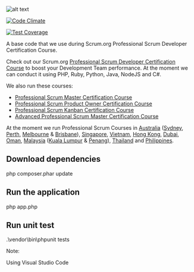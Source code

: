 ![alt text](https://codeship.com/projects/fafb3220-647c-0133-9091-5a56884200ab/status?branch=master
 "Codeship")

[![Code Climate](https://codeclimate.com/github/jpartogi/DOSBox.php/badges/gpa.svg)](https://codeclimate.com/github/jpartogi/DOSBox.php)

[![Test Coverage](https://codeclimate.com/github/jpartogi/DOSBox.php/badges/coverage.svg)](https://codeclimate.com/github/jpartogi/DOSBox.php/coverage)

A base code that we use during Scrum.org Professional Scrum Developer Certification Course.

Check out our Scrum.org [Professional Scrum Developer Certification Course](http://www.agilitypath.com.au/programs/professional-scrum-developer) to boost your Development Team performance. At the moment we can conduct it using PHP, Ruby, Python, Java, NodeJS and C#.

We also run these courses:

- [Professional Scrum Master Certification Course](http://www.agilitypath.com.au/programs/professional-scrum-master)
- [Professional Scrum Product Owner Certification Course](http://www.agilitypath.com.au/programs/professional-scrum-product-owner)
- [Professional Scrum Kanban Certification Course](http://www.agilitypath.com.au/programs/professional-scrum-kanban)
- [Advanced Professional Scrum Master Certification Course](http://www.agilitypath.com.au/programs/advanced-professional-scrum-master)

At the moment we run Professional Scrum Courses in [Australia](http://www.agilitypath.com.au/courses/australia) ([Sydney](http://www.agilitypath.com.au/courses/australia/sydney), [Perth](http://www.agilitypath.com.au/courses/australia/perth), [Melbourne](http://www.agilitypath.com.au/courses/australia/melbourne) & [Brisbane](http://www.agilitypath.com.au/courses/australia/brisbane)), [Singapore](http://www.agilitypath.com.au/courses/singapore/singapore), [Vietnam](http://www.agilitypath.com.au/courses/vietnam), [Hong Kong](http://www.agilitypath.com.au/courses/china/hong-kong), [Dubai](http://www.agilitypath.com.au/courses/united-arab-emirates/dubai), [Oman](http://www.agilitypath.com.au/courses/oman), [Malaysia](http://www.agilitypath.com.au/courses/malaysia) ([Kuala Lumpur](http://www.agilitypath.com.au/courses/malaysia/kuala-lumpur) & [Penang](http://www.agilitypath.com.au/courses/malaysia/penang)), [Thailand](http://www.agilitypath.com.au/courses/thailand) and [Philippines](http://www.agilitypath.com.au/courses/philippines).

## Download dependencies

php composer.phar update

## Run the application

php app.php

## Run unit test

.\vendor\bin\phpunit tests

Note:

Using Visual Studio Code
